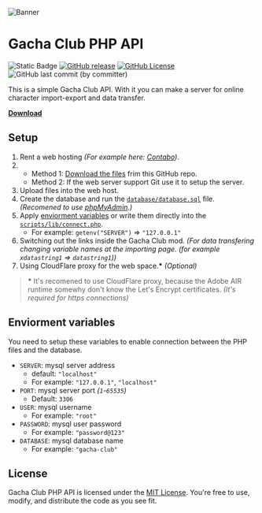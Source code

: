 ![Banner](https://lunime.com/gachaclub/webbanner.jpg)

# Gacha Club PHP API

![Static Badge](https://img.shields.io/badge/language-php-purple) [![GitHub release](https://img.shields.io/github/v/release/FemLolStudio/gacha-club-php-api)](https://github.com/FemLolStudio/gacha-club-php-api/releases) [![GitHub License](https://img.shields.io/github/license/FemLolStudio/gacha-club-php-api)](LICENSE.txt) ![GitHub last commit (by committer)](https://img.shields.io/github/last-commit/FemLolStudio/gacha-club-php-api)

This is a simple Gacha Club API. With it you can make a server for online character import-export and data transfer.

[**Download**](https://github.com/FemLolStudio/gacha-club-php-api/releases)

## Setup

1. Rent a web hosting *(For example here: [Contabo](https://contabo.com/en/web-hosting/))*.
2. 
    - Method 1: [Download the files](https://github.com/FemLol2003/gacha-club-php-api/releases) frim this GitHub repo.
    - Method 2: If the web server support Git use it to setup the server.
3. Upload files into the web host.
4. Create the database and run the [`database/database.sql`](database/database.sql) file. *(Recomened to use [phpMyAdmin](https://www.phpmyadmin.net/).)*
5. Apply [enviorment variables](#enviorment-variables) or write them directly into the [`scripts/lib/connect.php`](scripts/lib/connect.php).
    - For example: `getenv("SERVER")` => `"127.0.0.1"`
6. Switching out the links inside the Gacha Club mod. *(For data transfering changing variable names at the importing page. (for example `xdatastring1` => `datastring1`))*
7. Using CloudFlare proxy for the web space.**\*** *(Optional)*

> **\*** It's recomened to use CloudFlare proxy, because the Adobe AIR runtime somewhy don't know the Let's Encrypt certificates. *(It's required for https connections)*

## Enviorment variables

You need to setup these variables to enable connection between the PHP files and the database.

* `SERVER`: mysql server address
    - default: `"localhost"`
    - For example: `"127.0.0.1"`, `"localhost"`
* `PORT`: mysql server port *(`1`-`65535`)*
    - Default: `3306`
* `USER`: mysql username
    - For example: `"root"`
* `PASSWORD`: mysql user password
    - For example: `"password@123"`
* `DATABASE`: mysql database name
    - For example: `"gacha-club"`

## License

Gacha Club PHP API is licensed under the [MIT License](LICENSE.txt). You're free to use, modify, and distribute the code as you see fit.
